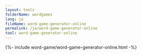 ```yaml
---
layout: tools
folderName: wordgames
lang: ja
fileName: word-game-generator-online
permalink: /ja/word-game-generator-online
tool: word-game-generator-online
---
```

{%- include word-game/word-game-generator-online.html -%}
